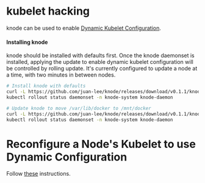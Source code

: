 # kubelet hacking

knode can be used to enable 
[Dynamic Kubelet Configuration](https://kubernetes.io/blog/2018/07/11/dynamic-kubelet-configuration/).

#### Installing knode

knode should be installed with defaults first. Once the knode daemonset is installed, applying the
update to enable dynamic kubelet configuration will be controlled by rolling update. It's currently
configured to update a node at a time, with two minutes in between nodes.

``` bash
# Install knode with defaults
curl -L https://github.com/juan-lee/knode/releases/download/v0.1.1/knode-default.yaml | kubectl apply -f -
kubectl rollout status daemonset -n knode-system knode-daemon

# Update knode to move /var/lib/docker to /mnt/docker
curl -L https://github.com/juan-lee/knode/releases/download/v0.1.1/knode-kubelet.yaml | kubectl apply -f -
kubectl rollout status daemonset -n knode-system knode-daemon
```

# Reconfigure a Node's Kubelet to use Dynamic Configuration

Follow [these](https://kubernetes.io/docs/tasks/administer-cluster/reconfigure-kubelet/)
instructions.


